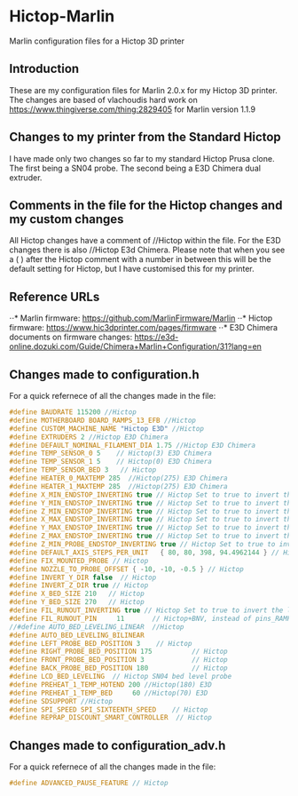 # Hictop-Marlin
Marlin configuration files for a Hictop 3D printer

## Introduction
These are my configuration files for Marlin 2.0.x for my Hictop 3D printer. 
The changes are based of vlachoudis hard work on https://www.thingiverse.com/thing:2829405 for Marlin version 1.1.9

## Changes to my printer from the Standard Hictop
I have made only two changes so far to my standard Hictop Prusa clone.
The first being a SN04 probe. 
The second being a E3D Chimera dual extruder. 

## Comments in the file for the Hictop changes and my custom changes
All Hictop changes have a comment of //Hictop within the file.
For the E3D changes there is also //Hictop E3d Chimera. 
Please note that when you see a ( ) after the Hictop comment with a number in between this will be the default setting for Hictop, but I have customised this for my printer.

## Reference URLs
⋅⋅* Marlin firmware: https://github.com/MarlinFirmware/Marlin
⋅⋅* Hictop firmware: https://www.hic3dprinter.com/pages/firmware
⋅⋅* E3D Chimera documents on firmware changes: https://e3d-online.dozuki.com/Guide/Chimera+Marlin+Configuration/31?lang=en

## Changes made to configuration.h
For a quick refernece of all the changes made in the file:
```c
#define BAUDRATE 115200 //Hictop
#define MOTHERBOARD BOARD_RAMPS_13_EFB //Hictop
#define CUSTOM_MACHINE_NAME "Hictop E3D" //Hictop
#define EXTRUDERS 2 //Hictop E3D Chimera
#define DEFAULT_NOMINAL_FILAMENT_DIA 1.75 //Hictop E3D Chimera
#define TEMP_SENSOR_0 5    // Hictop(3) E3D Chimera
#define TEMP_SENSOR_1 5    // Hictop(0) E3D Chimera
#define TEMP_SENSOR_BED 3   // Hictop
#define HEATER_0_MAXTEMP 285  //Hictop(275) E3D Chimera
#define HEATER_1_MAXTEMP 285  //Hictop(275) E3D Chimera
#define X_MIN_ENDSTOP_INVERTING true // Hictop Set to true to invert the logic of the endstop.
#define Y_MIN_ENDSTOP_INVERTING true // Hictop Set to true to invert the logic of the endstop.
#define Z_MIN_ENDSTOP_INVERTING true // Hictop Set to true to invert the logic of the endstop.
#define X_MAX_ENDSTOP_INVERTING true // Hictop Set to true to invert the logic of the endstop.
#define Y_MAX_ENDSTOP_INVERTING true // Hictop Set to true to invert the logic of the endstop.
#define Z_MAX_ENDSTOP_INVERTING true // Hictop Set to true to invert the logic of the endstop.
#define Z_MIN_PROBE_ENDSTOP_INVERTING true // Hictop Set to true to invert the logic of the probe.
#define DEFAULT_AXIS_STEPS_PER_UNIT   { 80, 80, 398, 94.4962144 } // Hictop
#define FIX_MOUNTED_PROBE // Hictop
#define NOZZLE_TO_PROBE_OFFSET { -10, -10, -0.5 } // Hictop
#define INVERT_Y_DIR false  // Hictop
#define INVERT_Z_DIR true // Hictop
#define X_BED_SIZE 210   // Hictop
#define Y_BED_SIZE 270   // Hictop
#define FIL_RUNOUT_INVERTING true // Hictop Set to true to invert the logic of the sensor.
#define FIL_RUNOUT_PIN     11       // Hictop+BNV, instead of pins_RAMPS.h
//#define AUTO_BED_LEVELING_LINEAR  //Hictop
#define AUTO_BED_LEVELING_BILINEAR
#define LEFT_PROBE_BED_POSITION 3    // Hictop
#define RIGHT_PROBE_BED_POSITION 175          // Hictop
#define FRONT_PROBE_BED_POSITION 3            // Hictop
#define BACK_PROBE_BED_POSITION 180           // Hictop
#define LCD_BED_LEVELING  // Hictop SN04 bed level probe
#define PREHEAT_1_TEMP_HOTEND 200 //Hictop(180) E3D
#define PREHEAT_1_TEMP_BED     60 //Hictop(70) E3D
#define SDSUPPORT //Hictop
#define SPI_SPEED SPI_SIXTEENTH_SPEED    // Hictop
#define REPRAP_DISCOUNT_SMART_CONTROLLER  // Hictop
```
## Changes made to configuration_adv.h
For a quick refernece of all the changes made in the file:
```c
#define ADVANCED_PAUSE_FEATURE // Hictop
```


